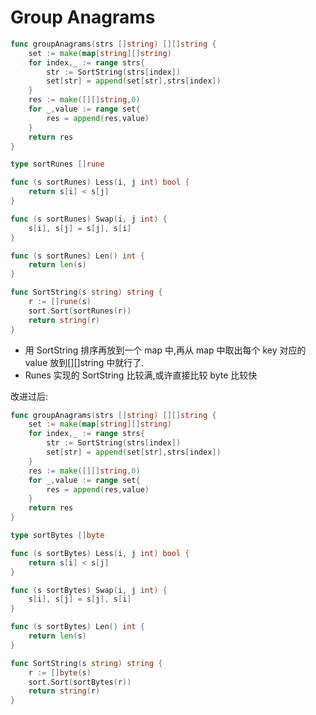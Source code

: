 <!--
 * @Author: Nettor
 * @Date: 2020-06-20 21:55:34
 * @LastEditors: Nettor
 * @LastEditTime: 2020-06-20 22:00:16
 * @Description: file content
-->

# Group Anagrams

```go
func groupAnagrams(strs []string) [][]string {
    set := make(map[string][]string)
    for index,_ := range strs{
        str := SortString(strs[index])
        set[str] = append(set[str],strs[index])
    }
    res := make([][]string,0)
    for _,value := range set{
        res = append(res,value)
    }
    return res
}

type sortRunes []rune

func (s sortRunes) Less(i, j int) bool {
    return s[i] < s[j]
}

func (s sortRunes) Swap(i, j int) {
    s[i], s[j] = s[j], s[i]
}

func (s sortRunes) Len() int {
    return len(s)
}

func SortString(s string) string {
    r := []rune(s)
    sort.Sort(sortRunes(r))
    return string(r)
}
```

- 用 SortString 排序再放到一个 map 中,再从 map 中取出每个 key 对应的 value 放到[][]string 中就行了.
- Runes 实现的 SortString 比较满,或许直接比较 byte 比较快

改进过后:

```go
func groupAnagrams(strs []string) [][]string {
    set := make(map[string][]string)
    for index,_ := range strs{
        str := SortString(strs[index])
        set[str] = append(set[str],strs[index])
    }
    res := make([][]string,0)
    for _,value := range set{
        res = append(res,value)
    }
    return res
}

type sortBytes []byte

func (s sortBytes) Less(i, j int) bool {
    return s[i] < s[j]
}

func (s sortBytes) Swap(i, j int) {
    s[i], s[j] = s[j], s[i]
}

func (s sortBytes) Len() int {
    return len(s)
}

func SortString(s string) string {
    r := []byte(s)
    sort.Sort(sortBytes(r))
    return string(r)
}
```

